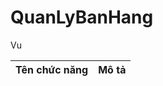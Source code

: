 # QuanLyBanHang

Vu


|**Tên chức năng**         |                                        **Mô tả**                                 |
|-----------------|---------|
